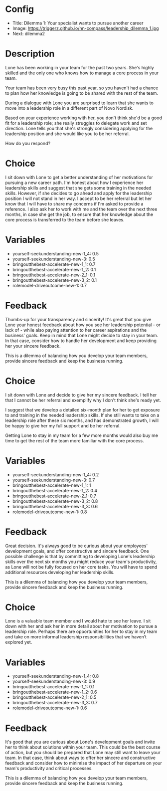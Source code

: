 # Config
 - Title: Dilemma 1: Your specialist wants to pursue another career
 - Image: https://triggerz.github.io/nn-compass/leadership_dilemma_1.jpg
 - Next: dilemma2


# Description
Lone has been working in your team for the past two years. She's highly skilled and the only one who knows how to manage a core process in your team. 

Your team has been very busy this past year, so you haven't had a chance to plan how her knowledge is going to be shared with the rest of the team. 

During a dialogue with Lone you are surprised to learn that she wants to move into a leadership role in a different part of Novo Nordisk. 

Based on your experience working with her, you don't think she'd be a good fit for a leadership role; she really struggles to delegate work and set direction. Lone tells you that she's strongly considering applying for the leadership position and she would like you to be her referral. 

How do you respond?


# Choice
I sit down with Lone to get a better understanding of her motivations for pursuing a new career path. I'm honest about how I experience her leadership skills and suggest that she gets some training in the needed skills. However, if she decides to go ahead and apply for the leadership position I will not stand in her way. I accept to be her referral but let her know that I will have to share my concerns if I'm asked to provide a reference. I also ask her to work with me and the team over the next three months, in case she get the job, to ensure that her knowledge about the core process is transferred to the team before she leaves.

# Variables
- yourself-seekunderstanding-new-1_4: 0.5
- yourself-seekunderstanding-new-3: 0.5
- bringoutthebest-accelerate-new-1_1: 0.7
- bringoutthebest-accelerate-new-1_2: 0.1
- bringoutthebest-accelerate-new-2_1: 0.1
- bringoutthebest-accelerate-new-3_2: 0.1
- rolemodel-driveoutcome-new-1: 0.7


# Feedback
Thumbs-up for your transparency and sincerity! It's great that you give Lone your honest feedback about how you see her leadership potential - or lack of - while also paying attention to her career aspirations and the business' goals. Keep in mind that Lone might decide to stay in your team. In that case, consider how to handle her development and keep providing her your sincere feedback.  

This is a dilemma of balancing how you develop your team members, provide sincere feedback and keep the business running.



# Choice
I sit down with Lone and decide to give her my sincere feedback. I tell her that I cannot be her referral and exemplify why I don't think she's ready yet. 

I suggest that we develop a detailed six-month plan for her to get exposure to and training in the needed leadership skills. If she still wants to take on a leadership role after these six months, and has demonstrated growth, I will be happy to give her my full support and be her referral. 

Getting Lone to stay in my team for a few more months would also buy me time to get the rest of the team more familiar with the core process.  

# Variables
- yourself-seekunderstanding-new-1_4: 0.2
- yourself-seekunderstanding-new-3: 0.7
- bringoutthebest-accelerate-new-1_1: 1
- bringoutthebest-accelerate-new-1_2: 0.4
- bringoutthebest-accelerate-new-2_1: 0.7
- bringoutthebest-accelerate-new-3_2: 0.8
- bringoutthebest-accelerate-new-3_3: 0.6
- rolemodel-driveoutcome-new-1: 0.8

# Feedback
Great decision. It's always good to be curious about your employees' development goals, and offer constructive and sincere feedback. One possible challenge is that by committing to developing Lone's leadership skills over the next six months you might reduce your team's productivity, as Lone will not be fully focused on her core tasks. You will have to spend additional resources developing her leadership skills.
 
This is a dilemma of balancing how you develop your team members, provide sincere feedback and keep the business running.






# Choice
Lone is a valuable team member and I would hate to see her leave. I sit down with her and ask her in more detail about her motivation to pursue a leadership role. Perhaps there are opportunities for her to stay in my team and take on more informal leadership responsibilities that we haven’t explored yet.

# Variables
- yourself-seekunderstanding-new-1_4: 0.8
- yourself-seekunderstanding-new-3: 0.9
- bringoutthebest-accelerate-new-1_1: 0.1
- bringoutthebest-accelerate-new-1_2: 0.6
- bringoutthebest-accelerate-new-2_1: 0.5
- bringoutthebest-accelerate-new-3_3: 0.7
- rolemodel-driveoutcome-new-1: 0.6


# Feedback
It's good that you are curious about Lone's development goals and invite her to think about solutions within your team. This could be the best course of action, but you should be prepared that Lone may still want to leave your team. In that case, think about ways to offer her sincere and constructive feedback and consider how to minimise the impact of her departure on your team's productivity and critical processes. 

This is a dilemma of balancing how you develop your team members, provide sincere feedback and keep the business running.



